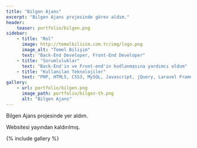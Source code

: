 ```yaml
---
title: "Bilgen Ajans"
excerpt: "Bilgen Ajans projesinde görev aldım."
header:
    teaser: portfolio/bilgen.png
sidebar:
    - title: "Rol"
      image: http://temelbilisim.com.tr/img/logo.png
      image_alt: "Temel Bilişim"
      text: "Back-End Developer, Front-End Developer"
    - title: "Sorumluluklar"
      text: "Back-End'in ve Front-end'in kodlanmasına yardımcı oldum"
    - title: "Kullanılan Teknolojiler"
      text: "PHP, HTML5, CSS3, MySQL, Javascript, jQuery, Laravel Framework"
gallery:
    - url: portfolio/bilgen.png
      image_path: portfolio/bilgen-th.png
      alt: "Bilgen Ajans"
---
```


Bilgen Ajans projesinde yer aldım.

Websitesi yayından kaldırılmış.

{% include gallery %}